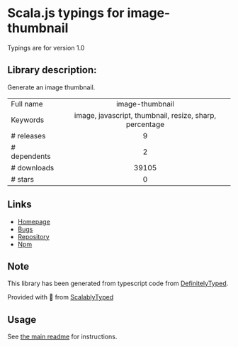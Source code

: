 
# Scala.js typings for image-thumbnail

Typings are for version 1.0

## Library description:
Generate an image thumbnail.

|                    |                 |
| ------------------ | :-------------: |
| Full name          | image-thumbnail |
| Keywords           | image, javascript, thumbnail, resize, sharp, percentage |
| # releases         | 9 |
| # dependents       | 2 |
| # downloads        | 39105 |
| # stars            | 0 |

## Links
- [Homepage](https://github.com/onildoaguiar/image-thumbnail#readme)
- [Bugs](https://github.com/onildoaguiar/image-thumbnail/issues)
- [Repository](https://github.com/onildoaguiar/image-thumbnail)
- [Npm](https://www.npmjs.com/package/image-thumbnail)
    


## Note
This library has been generated from typescript code from [DefinitelyTyped](https://definitelytyped.org).

Provided with :purple_heart: from [ScalablyTyped](https://github.com/oyvindberg/ScalablyTyped)

## Usage
See [the main readme](../../readme.md) for instructions.


